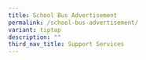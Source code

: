 ```yaml
---
title: School Bus Advertisement
permalink: /school-bus-advertisement/
variant: tiptap
description: ""
third_nav_title: Support Services
---
```

